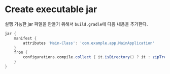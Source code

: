 # Create executable jar

실행 가능한 jar 파일을 만들기 위해서 `build.gradle`에 다음 내용을 추가한다.

```groovy
jar {
    manifest {
        attributes 'Main-Class': 'com.example.app.MainApplication'
    }
    from {
        configurations.compile.collect { it.isDirectory() ? it : zipTree(it) }
    }
}
```